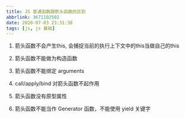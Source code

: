 ```yaml
---
title: JS 普通函数跟箭头函数的区别
abbrlink: 3671102502
date: 2020-07-03 23:31:38
tags: [js, js 基础]
---
```


1. 箭头函数不会产生this, 会捕捉当前的执行上下文中的this当做自己的this

2. 箭头函数不能做为构造函数

3. 箭头函数不能绑定 arguments 

4. call/apply/bind 对箭头函数不起作用

5. 箭头函数没有原型属性

6. 箭头函数不能当作 Generator 函数，不能使用 yield 关键字
